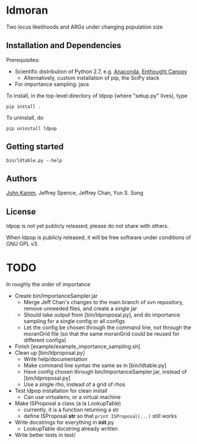 # ldmoran
Two locus likelihoods and ARGs under changing population size

## Installation and Dependencies

Prerequisites:
* Scientific distribution of Python 2.7, e.g. [Anaconda](http://continuum.io/downloads), [Enthought Canopy](https://www.enthought.com/products/canopy/)
  * Alternatively, custom installation of pip, the SciPy stack
* For importance sampling: java

To install, in the top-level directory of ldpop (where "setup.py" lives), type
```
pip install .
```

To uninstall, do
```
pip uninstall ldpop
```

## Getting started

```
bin/ldtable.py --help
```

## Authors

[John Kamm](mailto:jkamm@stat.berkeley.edu), Jeffrey Spence, Jeffrey Chan, Yun S. Song

## License

ldpop is not yet publicly released; please do not share with others.

When ldpop is publicly released, it will be free software under conditions of GNU GPL v3.

# TODO

In roughly the order of importance
* Create bin/ImportanceSampler.jar
  * Merge Jeff Chan's changes to the main branch of svn repository, remove unneeded files, and create a single jar
  * Should take output from [bin/ldproposal.py], and do importance sampling for a single config or all configs
  * Let the config be chosen through the command line, not through the moranGrid file (so that the same moranGrid could be reused for different configs)
* Finish [example/example_importance_sampling.sh]
* Clean up [bin/ldproposal.py]
  * Write help/documentation
  * Make command line syntax the same as in [bin/ldtable.py]
  * Have config chosen through bin/ImportanceSampler.jar, instead of [bin/ldproposal.py]
  * Use a single rho, instead of a grid of rhos
* Test ldpop installation for clean install
  * Can use virtualenv, or a virtual machine  
* Make ISProposal a class (a la LookupTable)
  * currently, it is a function returning a str
  * define ISProposal.__str__ so that `print ISProposal(...)` still works
* Write docstrings for everything in __init__.py
  * LookupTable docstring already written
* Write better tests in test/